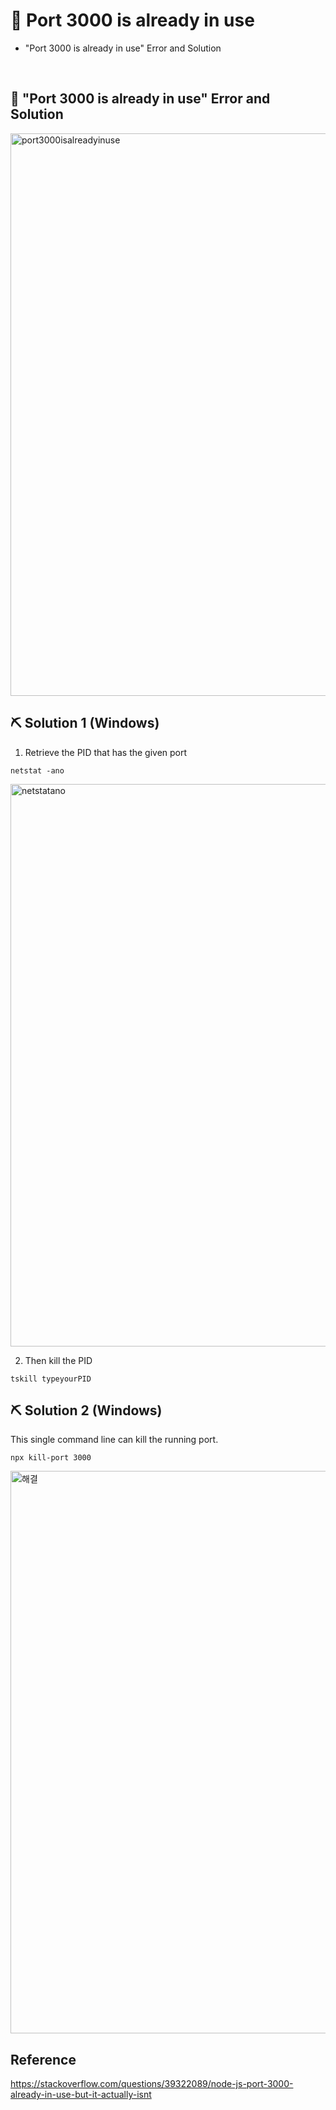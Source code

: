 # 📝 Port 3000 is already in use

- "Port 3000 is already in use" Error and Solution

<br>

## 📌  "Port 3000 is already in use" Error and Solution

<img width="900" alt="port3000isalreadyinuse" src="https://user-images.githubusercontent.com/59908525/145718163-a4bb5b2c-294c-4f0e-824e-96493a767b94.PNG">

<br>

## ⛏️ Solution 1 (Windows)
1. Retrieve the PID that has the given port
```
netstat -ano
```
<img width="900" alt="netstatano" src="https://user-images.githubusercontent.com/59908525/145718165-e6be283d-a02c-4684-bcb2-d1f6afec6b64.PNG">


2. Then kill the PID
```
tskill typeyourPID
```

## ⛏️ Solution 2 (Windows)

This single command line can kill the running port.
```
npx kill-port 3000
```
<img width="900" alt="해결" src="https://user-images.githubusercontent.com/59908525/145718344-039e4df3-3f55-456c-9e9d-30f9b97e22aa.PNG">


## Reference 
https://stackoverflow.com/questions/39322089/node-js-port-3000-already-in-use-but-it-actually-isnt
